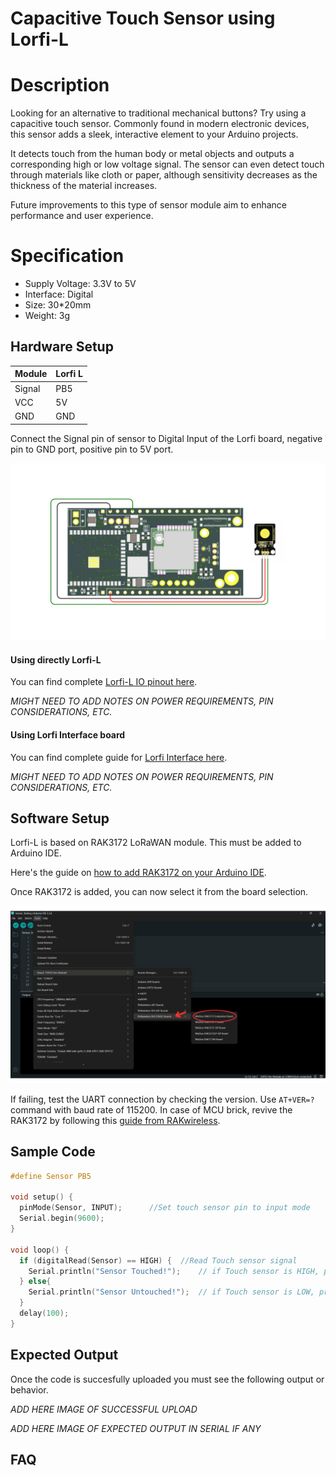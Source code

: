 # Capacitive Touch Sensor using Lorfi-L

# Description

Looking for an alternative to traditional mechanical buttons? Try using a capacitive touch sensor. Commonly found in modern electronic devices, this sensor adds a sleek, interactive element to your Arduino projects.

It detects touch from the human body or metal objects and outputs a corresponding high or low voltage signal. The sensor can even detect touch through materials like cloth or paper, although sensitivity decreases as the thickness of the material increases.

Future improvements to this type of sensor module aim to enhance performance and user experience.


# Specification

- Supply Voltage: 3.3V to 5V
- Interface: Digital
- Size: 30*20mm
- Weight: 3g

## Hardware Setup 

|     Module    |   Lorfi L   |
|---------------|-------------|
| Signal        | PB5         |
| VCC           | 5V          |
| GND           | GND         |

Connect the Signal pin of sensor to Digital Input of the Lorfi board, negative pin to GND port, positive pin to 5V port.

![Capacitive Touch Module](\assets\Images\LORFI_Components\Lorfi-L_Modules\5.png)

#### Using directly Lorfi-L

You can find complete <a href="/docs/Hardware-Guide.html">Lorfi-L IO pinout here</a>.

*MIGHT NEED TO ADD NOTES ON POWER REQUIREMENTS, PIN CONSIDERATIONS, ETC.*

#### Using Lorfi Interface board

You can find complete guide for <a href="/docs/Hardware-Guide.html">Lorfi Interface here</a>.

*MIGHT NEED TO ADD NOTES ON POWER REQUIREMENTS, PIN CONSIDERATIONS, ETC.*

## Software Setup

Lorfi-L is based on RAK3172 LoRaWAN module. This must be added to Arduino IDE.

Here's the guide on <a href="/docs/Software-Guide.html">how to add RAK3172 on your Arduino IDE</a>.

Once RAK3172 is added, you can now select it from the board selection.

![Software Guide 4](\assets\Images\LORFI_Components\Software-Guide_Images\Software_Guide4.png)

If failing, test the UART connection by checking the version. Use `AT+VER=?` command with baud rate of 115200. In case of MCU brick, revive the RAK3172 by following this [guide from RAKwireless](https://learn.rakwireless.com/hc/en-us/articles/26687606549911-How-To-Guide-STM32CubeProgrammer-for-RAK-Modules).

## **Sample Code**
```c
#define Sensor PB5

void setup() {
  pinMode(Sensor, INPUT);      //Set touch sensor pin to input mode
  Serial.begin(9600);
}

void loop() {
  if (digitalRead(Sensor) == HIGH) {  //Read Touch sensor signal
    Serial.println("Sensor Touched!");    // if Touch sensor is HIGH, print "Sensor Touched!"
  } else{
    Serial.println("Sensor Untouched!");  // if Touch sensor is LOW, print "Sensor Untouched!"
  }
  delay(100);
}
```

## Expected Output

Once the code is succesfully uploaded you must see the following output or behavior.

*ADD HERE IMAGE OF SUCCESSFUL UPLOAD*

*ADD HERE IMAGE OF EXPECTED OUTPUT IN SERIAL IF ANY*

## FAQ